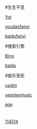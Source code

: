 
#生生不息

[Yot](https://www.youdao.com/result?word=hello%20world&lang=en)

[youdaofanyi](https://fanyi.youdao.com)

[baidufanyi](fanyi.baidu.com)

#搜索引擎

[Bing](https://cn.bing.com)

[baidu](https://www.baidu.com)

#娱乐至死

[ysjdm](https://www.ysjdm.net)

[yesplaymusic](https://music.hexo.icu)

[age](https://www.agemys.com)

#

[114514](https://www.114514.com)
